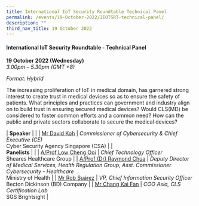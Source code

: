 ```yaml
---
title: International IoT Security Roundtable Technical Panel
permalink: /events/19-October-2022/IIOTSRT-technical-panel/
description: ""
third_nav_title: 19 October 2022
---
```

#### **International IoT Security Roundtable - Technical Panel**

**19 October 2022 (Wednesday)**  
*3.00pm – 5.30pm (GMT +8)*

*Format: Hybrid*

The increasing proliferation of IoT in medical domain, has garnered strong interest to create trust in medical devices so as to ensure the safety of patients. What principles and practices can government and industry align on to build trust in ensuring secured medical devices? Would CLS(MD) be considered to foster common efforts and a common need? How can the public and private sectors collaborate to secure the medical devices?

| **Speaker**    |                                                              |
| [Mr David Koh](/speaker-david-koh)  | *Commissioner of Cybersecurity & Chief Executive (CE)*<br>Cyber Security Agency Singapore (CSA)                 |
| <br> **Panelists**    |                                                              |
| [A/Prof Low Cheng Ooi](/speaker-low-cheng-ooi)  | *Chief Technology Officer*<br>Sheares Healthcare Group                 |
| [A/Prof (Dr) Raymond Chua](/speaker-raymond-chua)  | *Deputy Director of Medical Services, Health Regulation Group, Asst. Commissioner Cybersecurity - Healthcare*<br> Ministry of Health                 |
| [Mr Rob Suárez](/speaker-Rob-Suarez)  | *VP, Chief Information Security Officer*<br>Becton Dickinson (BD) Company               |
| [Mr Chang Kai Fan](/speaker-chang-kai-fan)  | *COO Asia, CLS Certification Lab*<br>SGS Brightsight               |